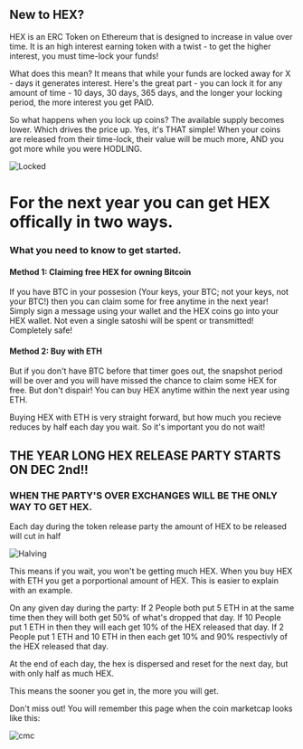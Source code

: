 ## New to HEX?

HEX is an ERC Token on Ethereum that is designed to increase in value over time. 
It is an high interest earning token with a twist - to get the higher interest, you must time-lock your funds!

What does this mean? It means that while your funds are locked away for X - days it generates interest.
Here's the  great part - you can lock it for any amount of time - 10 days, 30 days, 365 days, and the longer your locking period, the more interest you get PAID.

So what happens when you lock up coins? The available supply becomes lower. Which drives the price up. Yes, it's THAT simple!
When your coins are released from their time-lock, their value will be much more, AND you got more while you were HODLING.

![Locked](https://hex.works/LockedCoins.jpg)

# For the next year you can get HEX offically in two ways.

### What you need to know to get started.

#### Method 1: Claiming free HEX for owning Bitcoin
If you have BTC in your possesion (Your keys, your BTC; not your keys, not your BTC!) then you can claim some for free anytime in the next year! Simply sign a message using your wallet and the HEX coins go into your HEX wallet. Not even a single satoshi will be spent or transmitted! Completely safe!

#### Method 2: Buy with ETH
But if you don't have BTC before that timer goes out, the snapshot period will be over and you will have missed the chance to claim some HEX for free. But don't dispair! You can buy HEX anytime within the next year using ETH.

Buying HEX with ETH is very straight forward, but how much you recieve reduces by half each day you wait. So it's important you do not wait!

## THE YEAR LONG HEX RELEASE PARTY STARTS ON DEC 2nd!!
### WHEN THE PARTY'S OVER EXCHANGES WILL BE THE ONLY WAY TO GET HEX.

Each day during the token release party the amount of HEX to be released will cut in half

![Halving](https://hex.works/halving.png)

This means if you wait, you won't be getting much HEX. When you buy HEX with ETH you get a porportional amount of HEX.
This is easier to explain with an example.

On any given day during the party:
If 2 People both put 5 ETH in at the same time then they will both get 50% of what's dropped that day.
If 10 People put 1 ETH in then they will each get 10% of the HEX released that day.
If 2 People put 1 ETH and 10 ETH in then each get 10% and 90% respectivly of the HEX released that day.

At the end of each day, the hex is dispersed and reset for the next day, but with only half as much HEX.

This means the sooner you get in, the more you will get. 

Don't miss out! You will remember this page when the coin marketcap looks like this:

![cmc](https://hex.works/HEX-WHAT.png)
